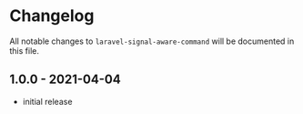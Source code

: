 # Changelog

All notable changes to `laravel-signal-aware-command` will be documented in this file.

## 1.0.0 - 2021-04-04

- initial release
